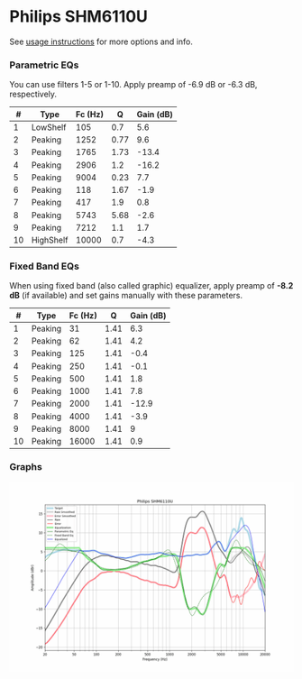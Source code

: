 # Philips SHM6110U
See [usage instructions](https://github.com/jaakkopasanen/AutoEq#usage) for more options and info.

### Parametric EQs
You can use filters 1-5 or 1-10. Apply preamp of -6.9 dB or -6.3 dB, respectively.

|   # | Type      |   Fc (Hz) |    Q |   Gain (dB) |
|-----|-----------|-----------|------|-------------|
|   1 | LowShelf  |       105 | 0.7  |         5.6 |
|   2 | Peaking   |      1252 | 0.77 |         9.6 |
|   3 | Peaking   |      1765 | 1.73 |       -13.4 |
|   4 | Peaking   |      2906 | 1.2  |       -16.2 |
|   5 | Peaking   |      9004 | 0.23 |         7.7 |
|   6 | Peaking   |       118 | 1.67 |        -1.9 |
|   7 | Peaking   |       417 | 1.9  |         0.8 |
|   8 | Peaking   |      5743 | 5.68 |        -2.6 |
|   9 | Peaking   |      7212 | 1.1  |         1.7 |
|  10 | HighShelf |     10000 | 0.7  |        -4.3 |

### Fixed Band EQs
When using fixed band (also called graphic) equalizer, apply preamp of **-8.2 dB** (if available) and set gains manually with these parameters.

|   # | Type    |   Fc (Hz) |    Q |   Gain (dB) |
|-----|---------|-----------|------|-------------|
|   1 | Peaking |        31 | 1.41 |         6.3 |
|   2 | Peaking |        62 | 1.41 |         4.2 |
|   3 | Peaking |       125 | 1.41 |        -0.4 |
|   4 | Peaking |       250 | 1.41 |        -0.1 |
|   5 | Peaking |       500 | 1.41 |         1.8 |
|   6 | Peaking |      1000 | 1.41 |         7.8 |
|   7 | Peaking |      2000 | 1.41 |       -12.9 |
|   8 | Peaking |      4000 | 1.41 |        -3.9 |
|   9 | Peaking |      8000 | 1.41 |         9   |
|  10 | Peaking |     16000 | 1.41 |         0.9 |

### Graphs
![](./Philips%20SHM6110U.png)

